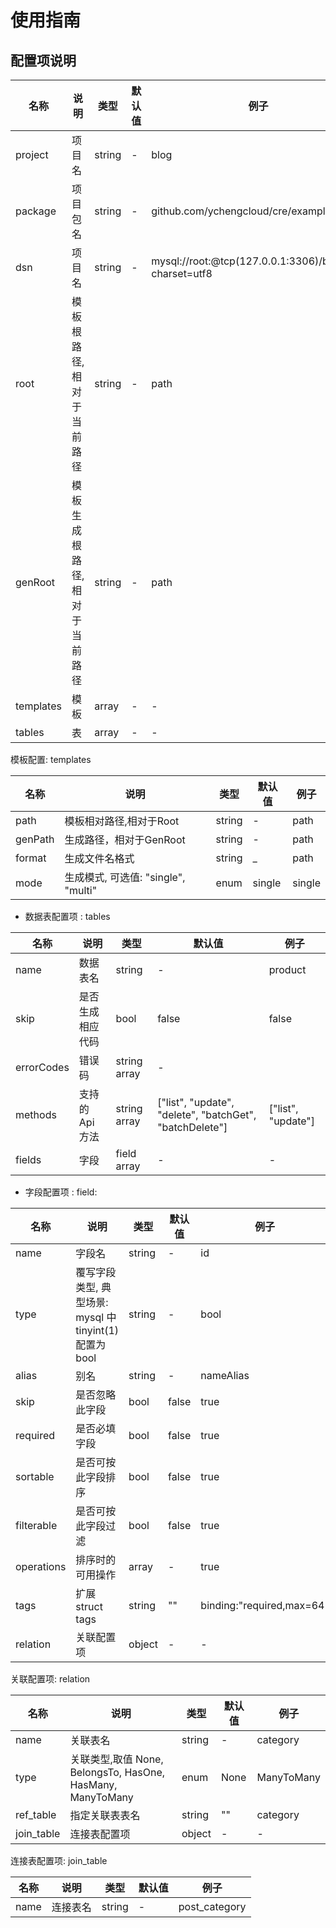 # 使用指南

## 配置项说明

| 名称      | 说明                          | 类型   | 默认值 | 例子                                                |
| --------- | ----------------------------- | ------ | ------ | --------------------------------------------------- |
| project   | 项目名                        | string | -      | blog                                                |
| package   | 项目包名                      | string | -      | github.com/ychengcloud/cre/examples/blog"           |
| dsn       | 项目名                        | string | -      | mysql://root:@tcp(127.0.0.1:3306)/blog?charset=utf8 |
| root      | 模板根路径,相对于当前路径     | string | -      | path                                                |
| genRoot   | 模板生成根路径,相对于当前路径 | string | -      | path                                                |
| templates | 模板                          | array  | -      | -                                                   |
| tables    | 表                            | array  | -      | -                                                   |


模板配置: templates

| 名称    | 说明                                | 类型   | 默认值 | 例子   |
| ------- | ----------------------------------- | ------ | ------ | ------ |
| path    | 模板相对路径,相对于Root             | string | -      | path   |
| genPath | 生成路径，相对于GenRoot             | string | -      | path   |
| format  | 生成文件名格式                      | string | _      | path   |
| mode    | 生成模式, 可选值: "single", "multi" | enum   | single | single |

- 数据表配置项 : tables

| 名称       | 说明             | 类型         | 默认值                                                  | 例子               |
| ---------- | ---------------- | ------------ | ------------------------------------------------------- | ------------------ |
| name       | 数据表名         | string       | -                                                       | product            |
| skip       | 是否生成相应代码 | bool         | false                                                   | false              |
| errorCodes | 错误码           | string array | -                                                       |
| methods    | 支持的 Api 方法  | string array | ["list", "update", "delete", "batchGet", "batchDelete"] | ["list", "update"] |
| fields     | 字段             | field array  | -                                                       | -                  |

- 字段配置项 : field:

| 名称       | 说明                                                    | 类型   | 默认值 | 例子                      |
| ---------- | ------------------------------------------------------- | ------ | ------ | ------------------------- |
| name       | 字段名                                                  | string | -      | id                        |
| type       | 覆写字段类型, 典型场景: mysql 中 tinyint(1) 配置为 bool | string | -      | bool                      |
| alias      | 别名                                                    | string | -      | nameAlias                 |
| skip       | 是否忽略此字段                                          | bool   | false  | true                      |
| required   | 是否必填字段                                            | bool   | false  | true                      |
| sortable   | 是否可按此字段排序                                      | bool   | false  | true                      |
| filterable | 是否可按此字段过滤                                      | bool   | false  | true                      |
| operations | 排序时的可用操作                                        | array  | -      | true                      |
| tags       | 扩展 struct tags                                        | string | ""     | binding:"required,max=64" |
| relation   | 关联配置项                                              | object | -      | -                         |


关联配置项: relation

| 名称       | 说明                                                       | 类型   | 默认值 | 例子       |
| ---------- | ---------------------------------------------------------- | ------ | ------ | ---------- |
| name       | 关联表名                                                   | string | -      | category   |
| type       | 关联类型,取值 None, BelongsTo, HasOne, HasMany, ManyToMany | enum   | None   | ManyToMany |
| ref_table  | 指定关联表表名                                             | string | ""     | category   |
| join_table | 连接表配置项                                               | object | -      | -          |

连接表配置项: join_table

| 名称 | 说明     | 类型   | 默认值 | 例子          |
| ---- | -------- | ------ | ------ | ------------- |
| name | 连接表名 | string | -      | post_category |

